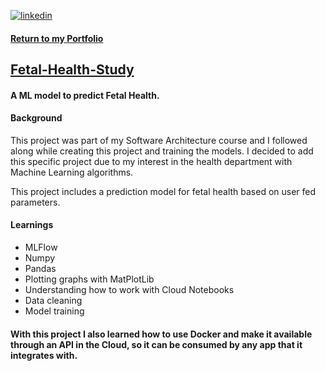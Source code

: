 [![linkedin](https://img.shields.io/badge/linkedin-0A66C2?style=for-the-badge&logo=linkedin&logoColor=white)](https://www.linkedin.com/in/matheus-perches/)

#### [Return to my Portfolio](https://github.com/matheusperches/matheusperches.github.io) 

## [Fetal-Health-Study](https://github.com/matheusperches/Fetal-health-study)

#### A ML model to predict Fetal Health. 

#### Background
This project was part of my Software Architecture course and I followed along while creating this project and training the models. I decided to add this specific project due to my interest in the health department with Machine Learning algorithms.

This project includes a prediction model for fetal health based on user fed parameters.

#### Learnings
- MLFlow
- Numpy 
- Pandas
- Plotting graphs with MatPlotLib
- Understanding how to work with Cloud Notebooks
- Data cleaning 
- Model training

#### With this project I also learned how to use Docker and make it available through an API in the Cloud, so it can be consumed by any app that it integrates with.



